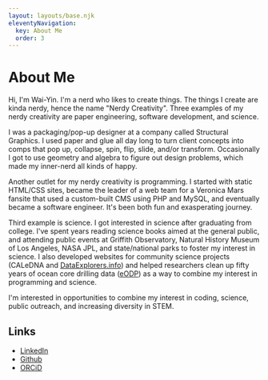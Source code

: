 ```yaml
---
layout: layouts/base.njk
eleventyNavigation:
  key: About Me
  order: 3
---
```


# About Me

Hi, I'm Wai-Yin. I'm a nerd who likes to create things. The things I create are kinda nerdy, hence the name "Nerdy Creativity". Three examples of my nerdy creativity are paper engineering, software development, and science.

I was a packaging/pop-up designer at a company called Structural Graphics. I used paper and glue all day long to turn client concepts into comps that pop up, collapse, spin, flip, slide, and/or transform. Occasionally I got to use geometry and algebra to figure out design problems, which made my inner-nerd all kinds of happy.

Another outlet for my nerdy creativity is programming. I started with static HTML/CSS sites, became the leader of a web team for a Veronica Mars fansite that used a custom-built CMS using PHP and MySQL, and eventually became a software engineer. It's been both fun and exasperating journey.

Third example is science. I got interested in science after graduating from college. I've spent years reading science books aimed at the general public, and attending public events at Griffith Observatory, Natural History Museum of Los Angeles, NASA JPL, and state/national parks to foster my interest in science. I also developed websites for community science projects (CALeDNA and [DataExplorers.info](https://DataExplorers.info)) and helped researchers clean up fifty years of ocean core drilling data ([eODP](eODP.github.io)) as a way to combine my interest in programming and science.

I'm interested in opportunities to combine my interest in coding, science, public outreach, and increasing diversity in STEM.

## Links

- [LinkedIn](https://www.linkedin.com/in/waiyinkwan/)
- [Github](https://github.com/wykhuh)
- [ORCiD](https://orcid.org/0000-0001-6113-0210)
